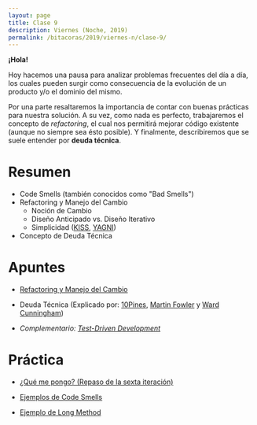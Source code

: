 ```yaml
---
layout: page
title: Clase 9
description: Viernes (Noche, 2019)
permalink: /bitacoras/2019/viernes-n/clase-9/
---
```

**¡Hola!**

Hoy hacemos una pausa para analizar problemas frecuentes del día a día, los cuales pueden surgir como consecuencia de la evolución de un producto y/o el dominio del mismo.

Por una parte resaltaremos la importancia de contar con buenas prácticas para nuestra solución. A su vez, como nada es perfecto, trabajaremos el concepto de _refactoring_, el cual nos permitirá mejorar código existente (aunque no siempre sea ésto posible). Y finalmente, describiremos que se suele entender por **deuda técnica**.

# Resumen

- Code Smells (también conocidos como "Bad Smells")
- Refactoring y Manejo del Cambio
    - Noción de Cambio
    - Diseño Anticipado vs. Diseño Iterativo
    - Simplicidad ([KISS](https://es.wikipedia.org/wiki/Principio_KISS), [YAGNI](https://es.wikipedia.org/wiki/YAGNI))
- Concepto de Deuda Técnica

# Apuntes

- [Refactoring y Manejo del Cambio](https://docs.google.com/document/d/1cAje0qwy3Cus_ob0r-tatbcT01sDFeLt3MmSVmLeSxk/edit)

- Deuda Técnica (Explicado por: [10Pines](https://docs.google.com/viewer?a=v&pid=sites&srcid=ZGVmYXVsdGRvbWFpbnx1dG5kZXNpZ258Z3g6ZTIyOGM3NjBjMWE4OTIx), [Martin Fowler](https://martinfowler.com/bliki/TechnicalDebt.html) y [Ward Cunningham](http://wiki.c2.com/?WardExplainsDebtMetaphor))

- _Complementario: [Test-Driven Development](https://docs.google.com/document/d/11mVR-4wEZhlQMDEqrfQeYLypEsrSqXv98dr78SA0Oq4/edit#heading=h.mm7wfgq1wuu1)_

# Práctica

- [¿Qué me pongo? (Repaso de la sexta iteración)](https://drive.google.com/file/d/1ZLI2HiIILMpmEGbIxekWKXq694kBFoIf/edit)

- [Ejemplos de Code Smells](https://docs.google.com/document/d/1N-ZFQqcmge7TozZ1zOcW1tbFrn9IFEJm91X8MFGysik/edit)

- [Ejemplo de Long Method](https://gist.github.com/gastonprieto/10072862)
